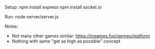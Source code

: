 
Setup:
npm install express
npm install socket.io

Run:
node server/server.js

Notes:

- Not many other games similar: https://iogames.fun/genres/platform
- Nothing with same "get as high as possible" concept